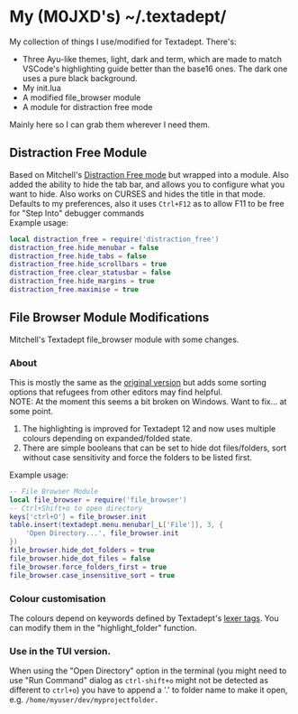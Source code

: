 # My (M0JXD's) ~/.textadept/

My collection of things I use/modified for Textadept. There's:
- Three Ayu-like themes, light, dark and term, which are made to match VSCode's highlighting guide better than the base16 ones. The dark one uses a pure black background.
- My init.lua
- A modified file_browser module
- A module for distraction free mode

Mainly here so I can grab them wherever I need them.

## Distraction Free Module

Based on Mitchell's [Distraction Free mode](https://github.com/orbitalquark/textadept/wiki/DistractionFreeMode) but wrapped into a module. 
Also added the ability to hide the tab bar, and allows you to configure what you want to hide. Also works on CURSES and hides the title in that mode.
Defaults to my preferences, also it uses `Ctrl+F12` as to allow F11 to be free for "Step Into" debugger commands </br>
Example usage:

```lua
local distraction_free = require('distraction_free')
distraction_free.hide_menubar = false
distraction_free.hide_tabs = false
distraction_free.hide_scrollbars = true
distraction_free.clear_statusbar = false
distraction_free.hide_margins = true
distraction_free.maximise = true
```

## File Browser Module Modifications
Mitchell's Textadept file_browser module with some changes.

### About

This is mostly the same as the [original version](https://github.com/orbitalquark/textadept/wiki/ta-filebrowser) but adds some sorting options that refugees from other editors may find helpful. <br>
NOTE: At the moment this seems a bit broken on Windows. Want to fix... at some point.

1) The highlighting is improved for Textadept 12 and now uses multiple colours depending on expanded/folded state.
2) There are simple booleans that can be set to hide dot files/folders, sort without case sensitivity and force the folders to be listed first.

Example usage:

```lua
-- File Browser Module
local file_browser = require('file_browser')
-- Ctrl+Shift+o to open directory
keys['ctrl+O'] = file_browser.init
table.insert(textadept.menu.menubar[_L['File']], 3, {
    'Open Directory...', file_browser.init
})
file_browser.hide_dot_folders = true
file_browser.hide_dot_files = false
file_browser.force_folders_first = true
file_browser.case_insensitive_sort = true
```

### Colour customisation

The colours depend on keywords defined by Textadept's [lexer tags](https://orbitalquark.github.io/textadept/api.html#lexer).
You can modify them in the "highlight_folder" function.

### Use in the TUI version.

When using the "Open Directory" option in the terminal (you might need to use "Run Command" dialog as `ctrl-shift+o` might not be detected as different to `ctrl+o`) you have to append a '.' to folder name to make it open, e.g.
`/home/myuser/dev/myprojectfolder.`
